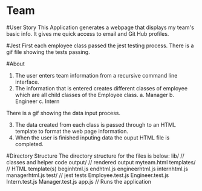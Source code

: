 # Team
 
 #User Story
 This Application generates a webpage that displays my team's basic info.
 It gives me quick access to email and Git Hub profiles.
 
 #Jest
 First each employee class passed the jest testing process.
 There is a gif file showing the tests passing.
 
 #About
 1. The user enters team information from a recursive command line interface.
 2. The information that is entered creates different classes of employee which are all child classes of the Employee class.
 a. Manager
 b. Engineer
 c. Intern
 
 There is a gif showing the data input process.
 
 3. The data created from each class is passed through to an HTML template to format the web page information.
 4. When the user is finished inputing data the ouput HTML file is completed.
 
 #Directory Structure
 The directory structure for the files is below:
 lib/           // classes and helper code
 output/        // rendered output
    myteam.html
 templates/     // HTML template(s)
    beginhtml.js
    endhtml.js
    engineerhtml.js
    internhtml.js
    managerhtml.js
 test/          // jest tests
   Employee.test.js
   Engineer.test.js
   Intern.test.js
   Manager.test.js
 app.js         // Runs the application
 

